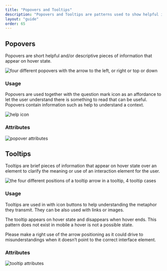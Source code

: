 ```yaml
---
title: "Popovers and Tooltips"
description: "Popovers and Tooltips are patterns used to show helpful information in two different ways."
layout: "guide"
order: 65
---
```


## Popovers

Popovers are short helpful and/or descriptive pieces of information that appear on hover state.

![four different popovers with the arrow to the left, or right or top or down](/images/lexicon-1/popovers.png)

### Usage

Popovers are used together with the question mark icon as an affordance to let the user understand there is something to read that can be useful. Popovers contain information such as help to understand a context.

![help icon](/images/lexicon-1/helpIcon.png)

### Attributes

![popover attributes](/images/lexicon-1/popoverAttributes.png)

## Tooltips

Tooltips are brief pieces of information that appear on hover state over an element to clarify the meaning or use of an interaction element for the user.

![the four different positions of a tooltip arrow in a tooltip, 4 tooltip cases](/images/lexicon-1/tooltips.png)

### Usage

Tooltips are used in with icon buttons to help understanding the metaphor they transmit.
They can be also used with links or images.

The tooltip appears on hover state and disappears when hover ends. This pattern does not exist in mobile a hover is not a possible state.

Please make a right use of the arrow positioning as it could drive to misunderstandings when it doesn’t point to the correct interface element.

### Attributes

![tooltip attributes](/images/lexicon-1/tooltipAttributes.png)